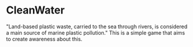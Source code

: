 # CleanWater
"Land-based plastic waste, carried to the sea through rivers, is considered a main source of marine plastic pollution." This is a simple game that aims to create awareness about this.
